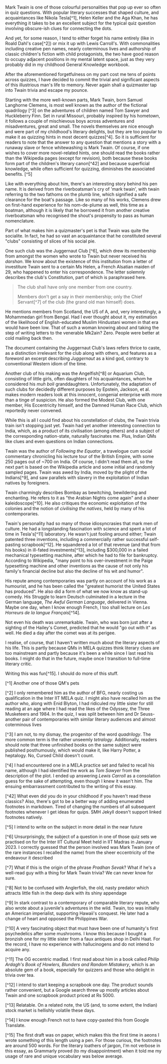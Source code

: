 Mark Twain is one of those colourful personalities that pop up ever so often in quiz questions. With popular literary successes that shaped culture, and acquaintances like Nikola Tesla[^1], Helen Keller and the Aga Khan, he has everything it takes to be an excellent subject for the typical quiz question involving obscure-ish clues for connecting the dots. 

And yet, for some reason, I tend to either forget his name entirely (like in Roald Dahl's case[^2]) or mix it up with Lewis Carroll's. With commonalities including creative pen names, nearly coterminous lives and authorship of classic children's fiction with child protagonists, the two have good reason to occupy adjacent positions in my mental latent space, just as they very probably did in my childhood General Knowledge workbook.

After the aforementioned forgetfulness on my part cost me tens of points across quizzes, I have decided to commit the trivial and significant aspects of this illustrious man's life to memory. Never again shall a quizmaster tap into Twain trivia and escape my pounce.

Starting with the more well-known parts, Mark Twain, born Samuel Langhorne Clemens, is most well known as the author of the fictional quadrilogy [^3] on the adventures of children named Tom Sawyer and Huckleberry Finn. Set in rural Missouri, probably inspired by his hometown, it follows a couple of mischievous boys across adventures and misadventures, great and small. The novels themselves are nice enough and were part of my childhood's literary delights, but they are too popular to make it as quizzing hints in most decent quizzes[^4]. So it is sufficient for readers to note that the answer to any question that mentions a story with a runaway slave or fence whitewashing is Mark Twain. Of course, if one wishes to cover more novel-related hints, one should read the books rather than the Wikipedia pages (except for revision), both because these books form part of the children's literary canon[^42] and because superficial knowledge, while often sufficient for quizzing, diminishes the associated benefits. [^5]

Like with everything about him, there's an interesting story behind his pen name. It is derived from the riverboatsman's cry of 'mark twain', with twain referring to the two fathoms on the plumb line, which signified a safe clearance for the boat's passage. Like so many of his works, Clemens drew on first-hand experience for his nom-de-plume as well, this time as a boatman, although it is likely that he borrowed it from another creative riverboatsman who recognised the shout's propensity to pass as human nomenclature. 

Part of what makes him a quizmaster's pet is that Twain was quite the socialite. In fact, he had so vast an acquaintance that he constituted several "clubs" consisting of slices of his social pie.

One such club was the Juggernaut Club [^6], which drew its membership from amongst the women who wrote to Twain but never received his *darshan*. We know about the existence of this institution from a letter of investiture Twain sent to a certain Ms Helen, a French Alsatian maiden of 29, who happened to enter his correspondence. The letter solemnly describes the club's Constitution, part of which is paraphrased here.

> The club shall have only one member from one country.
> 
> Members don't get a say in their membership; only the Chief Servant[^7] of the club (the grand old man himself) does.

He mentions members from Scotland, the US of A, and, very interestingly, a Mohammedan girl from Bengal. Had I ever thought about it, my estimation of the likelihood of English-educated Muslim Hindustani women in that era would have been low. That of such a woman knowing about and taking the step of writing letters to the venerable Mk2ain? Zero. People were better at cold mailing back then. 

The document containing the Juggernaut Club's laws refers thrice to caste, as a distinction irrelevant for the club along with others, and features as a foreword an excerpt describing *Juggernaut* as a kind god, contrary to conventional Western idiom of the time.

Another club of his making was the Angelfish[^8] or Aquarium Club, consisting of little girls, often daughters of his acquaintances, whom he considered his *muh boli* granddaughters. Unfortunately, the adaptation of such clubs for decidedly different purposes by Epstein, Jackson, et al. makes modern readers look at this innocent, congenial enterprise with more than a tinge of suspicion. He also formed the Modest Club, with one member, His Eccentricity himself, and the Damned Human Race Club, which reportedly never convened.

While this is all I could find about his constellation of clubs, the Twain trivia train isn't stopping just yet. Twain had yet another interesting connection to India, which, as a product of its civilisation (among others) and a subject of the corresponding nation-state, naturally fascinates me. Plus, Indian QMs like clues and even questions on Indian connections. 

Twain was the author of *Following the Equator*, a travelogue cum social commentary chronicling his lecture tour of the British Empire, with some 250 pages out of ~700 on India. Of course, I didn't read them all, so the next part is based on the Wikipedia article and some initial and randomly sampled pages. Twain was awed by India, moved by the plight of the Indians[^9], and saw parallels with slavery in the exploitation of Indian natives by foreigners. 

Twain charmingly describes Bombay as bewitching, bewildering and enchanting. He refers to it as "the Arabian Nights come again" and a sheer kaleidoscope[^10]. He also critiques the economic exploitation of the colonies and the notion of *civilising the natives*, held by many of his contemporaries. 

Twain's personality had so many of those idiosyncrasies that mark men of culture. He had a longstanding fascination with science and spent a lot of time in Tesla's[^11] laboratory. He wasn't just fooling around either; Twain patented three inventions, including a commercially rather successful self-pasting scrapbook[^12]. He squandered a lot of that revenue (and that from his books) in ill-fated investments[^13], including $300,000 in a failed mechanical typesetting machine, after which he had to file for bankruptcy. According to Wikipedia, "many point to his over-investment in the Paige typesetting machine and other inventions as the cause of not only his family's financial decline but also the decline of his wit and humor".

His repute among contemporaries was partly on account of his work as a humourist, and he has been called the "greatest humorist the United States has produced". He also did a form of what we now know as stand-up comedy. His Struggle to learn Deutsch culminated in a lecture in the German language, *The Awful German Language*, delivered in Vienna. Maybe one day, when I know enough French, I too shall lecture on *Les Horreurs de la langue Français*[^14].

Not even his death was unremarkable. Twain, who was born just after a sighting of the Hailey's Comet, predicted that he would "go out with it" as well. He died a day after the comet was at its perigee.

I realise, of course, that I haven't written much about the literary aspects of his life. This is partly because QMs in MELA quizzes think literary clues are too mainstream and partly because it's been a while since I last read his books. I might do that in the future, maybe once I transition to full-time literary critic.

Writing this was fun[^15]. I should do more of this stuff.





[^1] Another one of those QM's pets

[^2] I only remembered him as the author of BFG, nearly costing us qualification in the Inter IIT MELA quiz. I might also have recalled him as the author who, along with Enid Blyton, I had ridiculed my little sister for still reading at an age where I had read the likes of the Odyssey, the Three Musketeers and 1984. In the quiz, I was split between him and Dr Seuss- another pair of contemporaries with similar literary audiences and almost coterminous lives 

[^3] I am not, to my dismay, the progenitor of the word *quadrilogy*. The more common term is the rather unseemly *tetralogy*. Additionally, readers should note that three unfinished books on the same subject were published posthumously, which would make it, like Harry Potter, a heptalogy. No, Cursed Child doesn't count.

[^4] I had encountered one in a MELA practice set and failed to recall his name, although I had identified the work as *Tom Sawyer* from the description of the plot. I ended up answering *Lewis Carroll* as a consolation guess for the sake of attempting, even though I knew it wasn't him. The ensuing embarrassment contributed to the writing of this essay.

[^42] What even did you do in your childhood if you haven't read these classics? Also, there's got to be a better way of adding enumerated footnotes in markdown. Tired of changing the numbers of all subsequent footnotes whenever I get ideas for quips. SMH Jekyll doesn't support linked footnotes natively.

[^5] I intend to write on the subject in more detail in the near future

[^6] Unsurprisingly, the subject of a question in one of those quiz sets we practised on for the Inter IIT Cultural Meet held in IIT Madras in January 2023. I correctly guessed that the person involved was Mark Twain (one of the rare instances I recalled the name) from the sheer eccentricity of the endeavour it described

[^7] What if this is the origin of the phrase *Pradhan Sevak*? What if he's a well-read guy with a thing for Mark Twain trivia? We can never know for sure.

[^8] Not to be confused with Anglerfish, the old, nasty predator which attracts little fish in the deep dark with its shiny appendage

[^9] In stark contrast to a contemporary of comparable literary repute, who also wrote about a juvenile's adventures in the wild. Twain, too was initially an American imperialist, supporting Hawaii's conquest. He later had a change of heart and opposed the Philippines War.

[^10] A very fascinating object that must have been one of humanity's first psychedelics after some mushrooms. I know this because I bought a bronzish one for my little sister from a faux antiques shop in Delhi Haat. For the record, I have no experience with hallucinogens and do not intend to acquire any.

[^11] The OG eccentric madlad. I first read about him in a book called *Philip Ardagh's Book of Howlers, Blunders and Random Mistakery*, which is an absolute gem of a book, especially for quizzers and those who delight in trivia over tea.

[^12] I intend to start keeping a scrapbook one day. The product sounds rather convenient, but a Google search threw up mostly articles about Twain and one scrapbook product priced at Rs 5000.

[^13] Relatable. On a related note, the US (and, to some extent, the Indian) stock market is hellishly volatile these days.

[^14] I know enough French not to have copy-pasted this from Google Translate.

[^15] The first draft was on paper, which makes this the first time in aeons I wrote something of this length using a pen. For those curious, the footnotes are around 500 words. For the literary loathers of jargon, I'm not verbose in this essay, as Grammarly proved (to my disappointment) when it told me my usage of rare and unique vocabulary was below average.